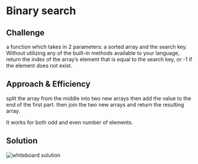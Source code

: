 # Binary search

## Challenge

a function which takes in 2 parameters: a sorted array and the search key. Without utilizing any of the built-in methods available to your language, return the index of the array’s element that is equal to the search key, or -1 if the element does not exist.

## Approach & Efficiency

split the array from the middle into two new arrays then add the value to the end of the first part. then join the two new arrays and return the resulting array.

It works for both odd and even number of elements.

## Solution
<!-- Embedded whiteboard image -->
![whiteboard solution](./array-shift.png)
